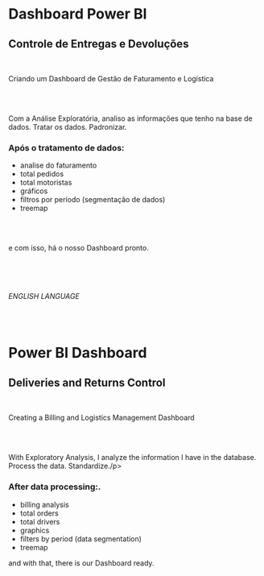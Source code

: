 <h1>Dashboard Power BI</h1>   
<h2>Controle de Entregas e Devoluções</h2>   
<br>
<p>Criando um Dashboard de Gestão de Faturamento e Logística </p>
<br>
<br>
<p>Com a Análise Exploratória, analiso as informações que tenho na base de dados.
  Tratar os dados. Padronizar. </p> 
  
<h3>Após o tratamento de dados: </h3>

 - analise do faturamento
 - total pedidos
 - total motoristas
 - gráficos
 - filtros por período (segmentação de dados)
 - treemap
<br>
<br>

<p> e com isso, há o nosso Dashboard pronto. </p>

<br>
<br>
<br>

 _ENGLISH LANGUAGE_

<br>
<br>

<h1>Power BI Dashboard</h1>
<h2>Deliveries and Returns Control</h2>
<br>
<p>Creating a Billing and Logistics Management Dashboard </p>
<br>
<br>
<p>With Exploratory Analysis, I analyze the information I have in the database.
   Process the data. Standardize./p>
  
<h3>After data processing:.</h3>

 - billing analysis
 - total orders
 - total drivers
 - graphics
 - filters by period (data segmentation)
 - treemap

<p> and with that, there is our Dashboard ready.</p> 


